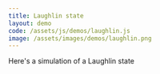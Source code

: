 ```yaml
---
title: Laughlin state
layout: demo
code: /assets/js/demos/laughlin.js
image: /assets/images/demos/laughlin.png
---
```


Here's a simulation of a Laughlin state
